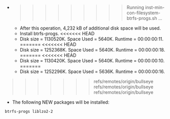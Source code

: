 * >>>>>>>>> Running inst-min-con-filesystem-btrfs-progs.sh ...
  * After this operation, 4,232 kB of additional disk space will be used.
  * Install btrfs-progs.
<<<<<<< HEAD
  * Disk size = 1130520K. Space Used = 5640K. Runtime = 00:00:00:11.
=======
<<<<<<< HEAD
  * Disk size = 1252368K. Space Used = 5640K. Runtime = 00:00:00:18.
=======
<<<<<<< HEAD
  * Disk size = 1130420K. Space Used = 5640K. Runtime = 00:00:00:10.
=======
  * Disk size = 1252296K. Space Used = 5636K. Runtime = 00:00:00:16.
>>>>>>> refs/remotes/origin/bullseye
>>>>>>> refs/remotes/origin/bullseye
>>>>>>> refs/remotes/origin/bullseye
  * The following NEW packages will be installed:
  ```bash
btrfs-progs liblzo2-2
  ```
